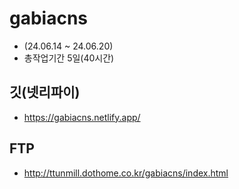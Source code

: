 # gabiacns
* (24.06.14 ~ 24.06.20)
* 총작업기간 5일(40시간)
## 깃(넷리파이)
* https://gabiacns.netlify.app/
## FTP
* http://ttunmill.dothome.co.kr/gabiacns/index.html

